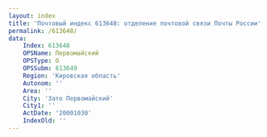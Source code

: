 ```yaml
---
layout: index
title: 'Почтовый индекс 613648: отделение почтовой связи Почты России'
permalink: /613648/
data:
    Index: 613648
    OPSName: Первомайский
    OPSType: О
    OPSSubm: 613649
    Region: 'Кировская область'
    Autonom: ''
    Area: ''
    City: 'Зато Первомайский'
    City1: ''
    ActDate: '20001030'
    IndexOld: ''
---
```

